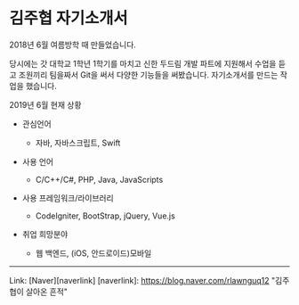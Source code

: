 김주협 자기소개서
==================

2018년 6월 여름방학 때 만들었습니다.

당시에는 갓 대학교 1학년 1학기를 마치고 
신한 두드림 개발 파트에 지원해서 수업을 듣고 조원끼리 팀을짜서 Git을 써서 다양한 기능들을 써봤습니다.
자기소개서를 만드는 작업을 했습니다.


2019년 6월 현재 상황

* 관심언어
  - 자바, 자바스크립트, Swift
* 사용 언어 
  - C/C++/C#, PHP, Java, JavaScripts
* 사용 프레임워크/라이브러리
  - CodeIgniter, BootStrap, jQuery, Vue.js
  
* 취업 희망분야
  - 웹 백엔드, (iOS, 안드로이드)모바일
 -----------
 
Link: [Naver][naverlink]
[naverlink]: https://blog.naver.com/rlawnguq12 "김주협이 살아온 흔적"

